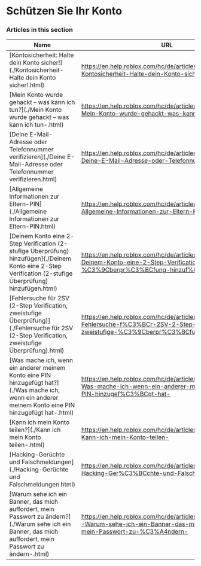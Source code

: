 # Schützen Sie Ihr Konto  
### Articles in this section
Name|URL
-|-
[Kontosicherheit: Halte dein Konto sicher!](./Kontosicherheit- Halte dein Konto sicher!.html) |https://en.help.roblox.com/hc/de/articles/203313380-Kontosicherheit-Halte-dein-Konto-sicher-
[Mein Konto wurde gehackt – was kann ich tun?](./Mein Konto wurde gehackt – was kann ich tun-.html) |https://en.help.roblox.com/hc/de/articles/203313390-Mein-Konto-wurde-gehackt-was-kann-ich-tun-
[Deine E-Mail-Adresse oder Telefonnummer verifizieren](./Deine E-Mail-Adresse oder Telefonnummer verifizieren.html) |https://en.help.roblox.com/hc/de/articles/203313350-Deine-E-Mail-Adresse-oder-Telefonnummer-verifizieren
[Allgemeine Informationen zur Eltern-PIN](./Allgemeine Informationen zur Eltern-PIN.html) |https://en.help.roblox.com/hc/de/articles/360000239523-Allgemeine-Informationen-zur-Eltern-PIN
[Deinem Konto eine 2-Step Verification (2-stufige Überprüfung) hinzufügen](./Deinem Konto eine 2-Step Verification (2-stufige Überprüfung) hinzufügen.html) |https://en.help.roblox.com/hc/de/articles/212459863-Deinem-Konto-eine-2-Step-Verification-2-stufige-%C3%9Cberpr%C3%BCfung-hinzuf%C3%BCgen
[Fehlersuche für 2SV (2-Step Verification, zweistufige Überprüfung)](./Fehlersuche für 2SV (2-Step Verification, zweistufige Überprüfung).html) |https://en.help.roblox.com/hc/de/articles/360000350706-Fehlersuche-f%C3%BCr-2SV-2-Step-Verification-zweistufige-%C3%9Cberpr%C3%BCfung-
[Was mache ich, wenn ein anderer meinem Konto eine PIN hinzugefügt hat?](./Was mache ich, wenn ein anderer meinem Konto eine PIN hinzugefügt hat-.html) |https://en.help.roblox.com/hc/de/articles/360031316752-Was-mache-ich-wenn-ein-anderer-meinem-Konto-eine-PIN-hinzugef%C3%BCgt-hat-
[Kann ich mein Konto teilen?](./Kann ich mein Konto teilen-.html) |https://en.help.roblox.com/hc/de/articles/360000236103-Kann-ich-mein-Konto-teilen-
[Hacking-Gerüchte und Falschmeldungen](./Hacking-Gerüchte und Falschmeldungen.html) |https://en.help.roblox.com/hc/de/articles/360000240346-Hacking-Ger%C3%BCchte-und-Falschmeldungen
[Warum sehe ich ein Banner, das mich auffordert, mein Passwort zu ändern?](./Warum sehe ich ein Banner, das mich auffordert, mein Passwort zu ändern-.html) |https://en.help.roblox.com/hc/de/articles/4416940180500-Warum-sehe-ich-ein-Banner-das-mich-auffordert-mein-Passwort-zu-%C3%A4ndern-